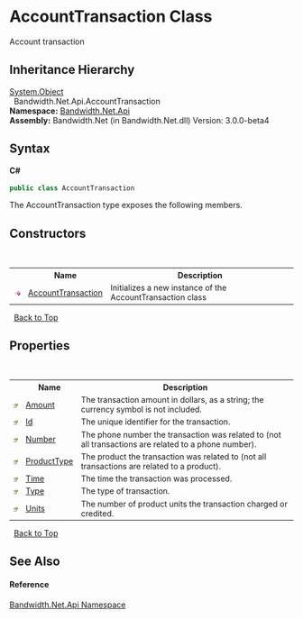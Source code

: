 ﻿# AccountTransaction Class
 

Account transaction


## Inheritance Hierarchy
<a href="http://msdn2.microsoft.com/en-us/library/e5kfa45b" target="_blank">System.Object</a><br />&nbsp;&nbsp;Bandwidth.Net.Api.AccountTransaction<br />
**Namespace:**&nbsp;<a href ="N_Bandwidth_Net_Api.md">Bandwidth.Net.Api</a><br />**Assembly:**&nbsp;Bandwidth.Net (in Bandwidth.Net.dll) Version: 3.0.0-beta4

## Syntax

**C#**<br />
``` C#
public class AccountTransaction
```

The AccountTransaction type exposes the following members.


## Constructors
&nbsp;<table><tr><th></th><th>Name</th><th>Description</th></tr><tr><td>![Public method](media/pubmethod.gif "Public method")</td><td><a href ="M_Bandwidth_Net_Api_AccountTransaction__ctor.md">AccountTransaction</a></td><td>
Initializes a new instance of the AccountTransaction class</td></tr></table>&nbsp;
<a href="#accounttransaction-class">Back to Top</a>

## Properties
&nbsp;<table><tr><th></th><th>Name</th><th>Description</th></tr><tr><td>![Public property](media/pubproperty.gif "Public property")</td><td><a href ="P_Bandwidth_Net_Api_AccountTransaction_Amount.md">Amount</a></td><td>
The transaction amount in dollars, as a string; the currency symbol is not included.</td></tr><tr><td>![Public property](media/pubproperty.gif "Public property")</td><td><a href ="P_Bandwidth_Net_Api_AccountTransaction_Id.md">Id</a></td><td>
The unique identifier for the transaction.</td></tr><tr><td>![Public property](media/pubproperty.gif "Public property")</td><td><a href ="P_Bandwidth_Net_Api_AccountTransaction_Number.md">Number</a></td><td>
The phone number the transaction was related to (not all transactions are related to a phone number).</td></tr><tr><td>![Public property](media/pubproperty.gif "Public property")</td><td><a href ="P_Bandwidth_Net_Api_AccountTransaction_ProductType.md">ProductType</a></td><td>
The product the transaction was related to (not all transactions are related to a product).</td></tr><tr><td>![Public property](media/pubproperty.gif "Public property")</td><td><a href ="P_Bandwidth_Net_Api_AccountTransaction_Time.md">Time</a></td><td>
The time the transaction was processed.</td></tr><tr><td>![Public property](media/pubproperty.gif "Public property")</td><td><a href ="P_Bandwidth_Net_Api_AccountTransaction_Type.md">Type</a></td><td>
The type of transaction.</td></tr><tr><td>![Public property](media/pubproperty.gif "Public property")</td><td><a href ="P_Bandwidth_Net_Api_AccountTransaction_Units.md">Units</a></td><td>
The number of product units the transaction charged or credited.</td></tr></table>&nbsp;
<a href="#accounttransaction-class">Back to Top</a>

## See Also


#### Reference
<a href ="N_Bandwidth_Net_Api.md">Bandwidth.Net.Api Namespace</a><br />